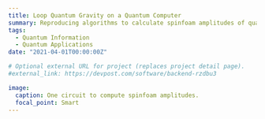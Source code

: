 ```yaml
---
title: Loop Quantum Gravity on a Quantum Computer
summary: Reproducing algorithms to calculate spinfoam amplitudes of quantum tetrahedra in the loop quantum gravity theory, on Google's Sycamore Processor. Not quite enough work to make a publication, but enough to make a project page, which I will create soon.
tags:
  - Quantum Information
  - Quantum Applications
date: "2021-04-01T00:00:00Z"

# Optional external URL for project (replaces project detail page).
#external_link: https://devpost.com/software/backend-rzdbu3 

image:
  caption: One circuit to compute spinfoam amplitudes.
  focal_point: Smart
---
```

